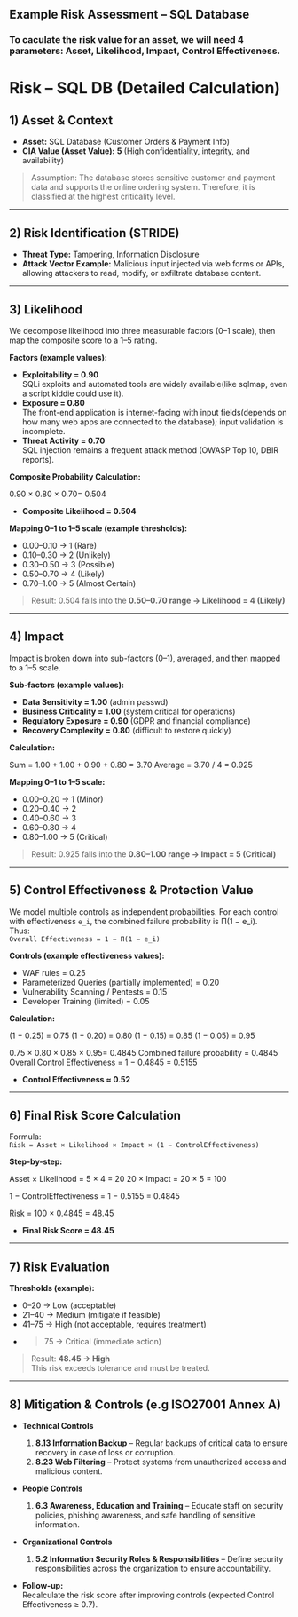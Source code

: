 ## Example Risk Assessment – SQL Database

###  To caculate the risk value for an asset, we will need 4 parameters: Asset, Likelihood, Impact, Control Effectiveness. 

# Risk – SQL DB (Detailed Calculation)

## 1) Asset & Context
- **Asset:** SQL Database (Customer Orders & Payment Info)  
- **CIA Value (Asset Value):** **5** (High confidentiality, integrity, and availability)

> Assumption: The database stores sensitive customer and payment data and supports the online ordering system. Therefore, it is classified at the highest criticality level.

---

## 2) Risk Identification (STRIDE)
- **Threat Type:** Tampering, Information Disclosure  
- **Attack Vector Example:** Malicious input injected via web forms or APIs, allowing attackers to read, modify, or exfiltrate database content.

---


## 3) Likelihood 
We decompose likelihood into three measurable factors (0–1 scale), then map the composite score to a 1–5 rating.

**Factors (example values):**
- **Exploitability = 0.90**  
  SQLi exploits and automated tools are widely available(like sqlmap, even a script kiddie could use it).
- **Exposure = 0.80**  
  The front-end application is internet-facing with input fields(depends on how many web apps are connected to the database); input validation is incomplete.  
- **Threat Activity = 0.70**  
  SQL injection remains a frequent attack method (OWASP Top 10, DBIR reports).

**Composite Probability Calculation:**

 0.90 × 0.80 × 0.70= 0.504 

- **Composite Likelihood = 0.504**

**Mapping 0–1 to 1–5 scale (example thresholds):**
- 0.00–0.10 → 1 (Rare)  
- 0.10–0.30 → 2 (Unlikely)  
- 0.30–0.50 → 3 (Possible)  
- 0.50–0.70 → 4 (Likely)  
- 0.70–1.00 → 5 (Almost Certain)  

> Result: 0.504 falls into the **0.50–0.70 range → Likelihood = 4 (Likely)**

---

## 4) Impact
Impact is broken down into sub-factors (0–1), averaged, and then mapped to a 1–5 scale.

**Sub-factors (example values):**
- **Data Sensitivity = 1.00** (admin passwd)  
- **Business Criticality = 1.00** (system critical for operations)  
- **Regulatory Exposure = 0.90** (GDPR and financial compliance)  
- **Recovery Complexity = 0.80** (difficult to restore quickly)  

**Calculation:**

Sum = 1.00 + 1.00 + 0.90 + 0.80 = 3.70
Average = 3.70 / 4 = 0.925


**Mapping 0–1 to 1–5 scale:**
- 0.00–0.20 → 1 (Minor)  
- 0.20–0.40 → 2  
- 0.40–0.60 → 3  
- 0.60–0.80 → 4  
- 0.80–1.00 → 5 (Critical)  

> Result: 0.925 falls into the **0.80–1.00 range → Impact = 5 (Critical)**

---

## 5) Control Effectiveness & Protection Value
We model multiple controls as independent probabilities. For each control with effectiveness `e_i`, the combined failure probability is Π(1 − e_i).  
Thus:  
`Overall Effectiveness = 1 − Π(1 − e_i)`

**Controls (example effectiveness values):**
- WAF rules = 0.25  
- Parameterized Queries (partially implemented) = 0.20  
- Vulnerability Scanning / Pentests = 0.15  
- Developer Training (limited) = 0.05  

**Calculation:**

(1 − 0.25) = 0.75
(1 − 0.20) = 0.80
(1 − 0.15) = 0.85
(1 − 0.05) = 0.95

0.75 × 0.80 × 0.85 × 0.95= 0.4845
Combined failure probability = 0.4845
Overall Control Effectiveness = 1 − 0.4845 = 0.5155


- **Control Effectiveness ≈ 0.52**

---

## 6) Final Risk Score Calculation
Formula:  
`Risk = Asset × Likelihood × Impact × (1 − ControlEffectiveness)`

**Step-by-step:**

Asset × Likelihood = 5 × 4 = 20
20 × Impact = 20 × 5 = 100

1 − ControlEffectiveness = 1 − 0.5155 = 0.4845

Risk = 100 × 0.4845 = 48.45


- **Final Risk Score = 48.45**

---

## 7) Risk Evaluation
**Thresholds (example):**
- 0–20 → Low (acceptable)  
- 21–40 → Medium (mitigate if feasible)  
- 41–75 → High (not acceptable, requires treatment)  
- >75 → Critical (immediate action)  

> Result: **48.45 → High**  
This risk exceeds tolerance and must be treated.

---

## 8) Mitigation & Controls (e.g ISO27001 Annex A)

- **Technical Controls**
  1. **8.13 Information Backup** – Regular backups of critical data to ensure recovery in case of loss or corruption.
  2. **8.23 Web Filtering** – Protect systems from unauthorized access and malicious content.

- **People Controls**
  1. **6.3 Awareness, Education and Training** – Educate staff on security policies, phishing awareness, and safe handling of sensitive information.

- **Organizational Controls**
  1. **5.2 Information Security Roles & Responsibilities** – Define security responsibilities across the organization to ensure accountability.


- **Follow-up:**  
  Recalculate the risk score after improving controls (expected Control Effectiveness ≥ 0.7).
